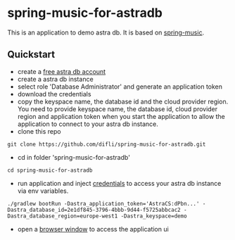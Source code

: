 # spring-music-for-astradb

This is an application to demo astra db. It is based on [spring-music](https://github.com/cloudfoundry-samples/spring-music). 

## Quickstart
- create a [free astra db account](https://astra.datastax.com)
- create a astra db instance
- select role 'Database Administrator' and generate an application token  
- download the credentials  
- copy the keyspace name, the database id and the cloud provider region. You need to provide keyspace name, the database id, cloud provider region and application token when you start the application to allow the application to connect to your astra db instance.
- clone this repo
```
git clone https://github.com/difli/spring-music-for-astradb.git
```
- cd in folder 'spring-music-for-astradb'
```
cd spring-music-for-astradb
```
- run application and inject [credentials](https://github.com/difli/spring-music-for-astradb/blob/main/src/main/resources/application.yml#L16-L19) to access your astra db instance via env variables.
```
./gradlew bootRun -Dastra_application_token='AstraCS:dPbn...' -Dastra_database_id=2e1df845-3796-4bbb-9d44-f5725abbcac2 -Dastra_database_region=europe-west1 -Dastra_keyspace=demo
```
- open a [browser window](http://localhost:8080) to access the application ui
